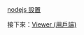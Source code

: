 [nodejs 設置](/zh-TW/viewer/java.md ':include :type=markdown')

接下來：[Viewer (用戶端)](/zh-TW/viewer/2legged/ui)